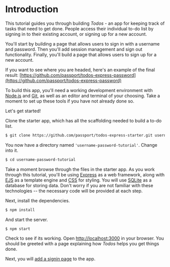 # Introduction

This tutorial guides you through building _Todos_ - an app for keeping track of
tasks that need to get done.  People access their individual to-do list by
signing in to their existing account, or signing up for a new account.

You'll start by building a page that allows users to sign in with a username and
password.  Then you'll add session management and sign out functionality.
Finally, you'll build a page that allows users to sign up for a new account.

If you want to see where you are headed, here's an example of the final result:
[https://github.com/passport/todos-express-password](https://github.com/passport/todos-express-password)

To build this app, you'll need a working development environment with [Node.js](https://nodejs.org/)
and [Git](https://git-scm.com/), as well as an editor and terminal of your
choosing.  Take a moment to set up these tools if you have not already done so.

Let's get started!

Clone the starter app, which has all the scaffolding needed to build a to-do
list.

```sh
$ git clone https://github.com/passport/todos-express-starter.git username-password-tutorial
```

You now have a directory named `'username-password-tutorial'`.  Change into it.

```sh
$ cd username-password-tutorial
```

Take a moment browse through the files in the starter app.  As you work through
this tutorial, you'll be using [Express](https://expressjs.com/) as a web
framework, along with [EJS](https://ejs.co/) as a template engine and [CSS](https://developer.mozilla.org/en-US/docs/Web/CSS)
for styling.  You will use [SQLite](https://www.sqlite.org/) as a database for
storing data.  Don't worry if you are not familiar with these technologies --
the necessary code will be provided at each step.

Next, install the dependencies.

```sh
$ npm install
```

And start the server.

```
$ npm start
```

Check to see if its working.  Open [http://localhost:3000](http://localhost:3000/)
in your browser.  You should be greeted with a page explaining how _Todos_ helps
you get things done.

Next, you will [add a signin page](prompt/) to the app.
